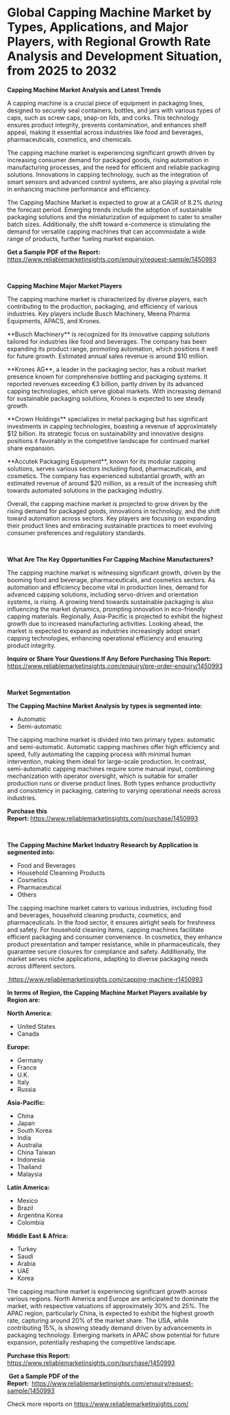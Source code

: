 <p><h1>Global Capping Machine Market by Types, Applications, and Major Players, with Regional Growth Rate Analysis and Development Situation, from 2025 to 2032</h1></p><p><strong>Capping Machine Market Analysis and Latest Trends</strong></p>
<p><p>A capping machine is a crucial piece of equipment in packaging lines, designed to securely seal containers, bottles, and jars with various types of caps, such as screw caps, snap-on lids, and corks. This technology ensures product integrity, prevents contamination, and enhances shelf appeal, making it essential across industries like food and beverages, pharmaceuticals, cosmetics, and chemicals.</p><p>The capping machine market is experiencing significant growth driven by increasing consumer demand for packaged goods, rising automation in manufacturing processes, and the need for efficient and reliable packaging solutions. Innovations in capping technology, such as the integration of smart sensors and advanced control systems, are also playing a pivotal role in enhancing machine performance and efficiency. </p><p>The Capping Machine Market is expected to grow at a CAGR of 8.2% during the forecast period. Emerging trends include the adoption of sustainable packaging solutions and the miniaturization of equipment to cater to smaller batch sizes. Additionally, the shift toward e-commerce is stimulating the demand for versatile capping machines that can accommodate a wide range of products, further fueling market expansion.</p></p>
<p><strong>Get a Sample PDF of the Report:&nbsp;</strong> <a href="https://www.reliablemarketinsights.com/enquiry/request-sample/1450993?utm_campaign=2481&utm_medium=2&utm_source=Github&utm_content=ia&utm_term=17022025&utm_id=capping-machine">https://www.reliablemarketinsights.com/enquiry/request-sample/1450993</a></p>
<p>&nbsp;</p>
<p><strong>Capping Machine Major Market Players</strong></p>
<p><p>The capping machine market is characterized by diverse players, each contributing to the production, packaging, and efficiency of various industries. Key players include Busch Machinery, Meena Pharma Equipments, APACS, and Krones. </p><p>**Busch Machinery** is recognized for its innovative capping solutions tailored for industries like food and beverages. The company has been expanding its product range, promoting automation, which positions it well for future growth. Estimated annual sales revenue is around $10 million.</p><p>**Krones AG**, a leader in the packaging sector, has a robust market presence known for comprehensive bottling and packaging systems. It reported revenues exceeding €3 billion, partly driven by its advanced capping technologies, which serve global markets. With increasing demand for sustainable packaging solutions, Krones is expected to see steady growth.</p><p>**Crown Holdings** specializes in metal packaging but has significant investments in capping technologies, boasting a revenue of approximately $12 billion. Its strategic focus on sustainability and innovative designs positions it favorably in the competitive landscape for continued market share expansion.</p><p>**Accutek Packaging Equipment**, known for its modular capping solutions, serves various sectors including food, pharmaceuticals, and cosmetics. The company has experienced substantial growth, with an estimated revenue of around $20 million, as a result of the increasing shift towards automated solutions in the packaging industry.</p><p>Overall, the capping machine market is projected to grow driven by the rising demand for packaged goods, innovations in technology, and the shift toward automation across sectors. Key players are focusing on expanding their product lines and embracing sustainable practices to meet evolving consumer preferences and regulatory standards.</p></p>
<p>&nbsp;</p>
<p><strong>What Are The Key Opportunities For Capping Machine Manufacturers?</strong></p>
<p><p>The capping machine market is witnessing significant growth, driven by the booming food and beverage, pharmaceuticals, and cosmetics sectors. As automation and efficiency become vital in production lines, demand for advanced capping solutions, including servo-driven and orientation systems, is rising. A growing trend towards sustainable packaging is also influencing the market dynamics, prompting innovation in eco-friendly capping materials. Regionally, Asia-Pacific is projected to exhibit the highest growth due to increased manufacturing activities. Looking ahead, the market is expected to expand as industries increasingly adopt smart capping technologies, enhancing operational efficiency and ensuring product integrity.</p></p>
<p><strong>Inquire or Share Your Questions If Any Before Purchasing This Report:</strong> <a href="https://www.reliablemarketinsights.com/enquiry/pre-order-enquiry/1450993?utm_campaign=2481&utm_medium=2&utm_source=Github&utm_content=ia&utm_term=17022025&utm_id=capping-machine">https://www.reliablemarketinsights.com/enquiry/pre-order-enquiry/1450993</a></p>
<p>&nbsp;</p>
<p><strong>Market Segmentation</strong></p>
<p><strong>The Capping Machine Market Analysis by types is segmented into:</strong></p>
<p><ul><li>Automatic</li><li>Semi-automatic</li></ul></p>
<p><p>The capping machine market is divided into two primary types: automatic and semi-automatic. Automatic capping machines offer high efficiency and speed, fully automating the capping process with minimal human intervention, making them ideal for large-scale production. In contrast, semi-automatic capping machines require some manual input, combining mechanization with operator oversight, which is suitable for smaller production runs or diverse product lines. Both types enhance productivity and consistency in packaging, catering to varying operational needs across industries.</p></p>
<p><strong>Purchase this Report:&nbsp;</strong><a href="https://www.reliablemarketinsights.com/purchase/1450993?utm_campaign=2481&utm_medium=2&utm_source=Github&utm_content=ia&utm_term=17022025&utm_id=capping-machine">https://www.reliablemarketinsights.com/purchase/1450993</a></p>
<p>&nbsp;</p>
<p><strong>The Capping Machine Market Industry Research by Application is segmented into:</strong></p>
<p><ul><li>Food and Beverages</li><li>Household Cleanning Products</li><li>Cosmetics</li><li>Pharmaceutical</li><li>Others</li></ul></p>
<p><p>The capping machine market caters to various industries, including food and beverages, household cleaning products, cosmetics, and pharmaceuticals. In the food sector, it ensures airtight seals for freshness and safety. For household cleaning items, capping machines facilitate efficient packaging and consumer convenience. In cosmetics, they enhance product presentation and tamper resistance, while in pharmaceuticals, they guarantee secure closures for compliance and safety. Additionally, the market serves niche applications, adapting to diverse packaging needs across different sectors.</p></p>
<p><a href="https://www.reliablemarketinsights.com/capping-machine-r1450993?utm_campaign=2481&utm_medium=2&utm_source=Github&utm_content=ia&utm_term=17022025&utm_id=capping-machine">&nbsp;https://www.reliablemarketinsights.com/capping-machine-r1450993</a></p>
<p><strong>In terms of Region, the Capping Machine Market Players available by Region are:</strong></p>
<p>
    <p> <strong> North America: </strong>
        <ul>
            <li>United States</li>
            <li>Canada</li>
        </ul>
        </p> 
    <p> <strong> Europe: </strong>
        <ul>
            <li>Germany</li>
            <li>France</li>
            <li>U.K.</li>
            <li>Italy</li>
            <li>Russia</li>
        </ul>
        </p> 
    <p> <strong> Asia-Pacific: </strong>
        <ul>
            <li>China</li>
            <li>Japan</li>
            <li>South Korea</li>
            <li>India</li>
            <li>Australia</li>
            <li>China Taiwan</li>
            <li>Indonesia</li>
            <li>Thailand</li>
            <li>Malaysia</li>
        </ul>
        </p> 
    <p> <strong> Latin America: </strong>
        <ul>
            <li>Mexico</li>
            <li>Brazil</li>
            <li>Argentina Korea</li>
            <li>Colombia</li>
        </ul>
        </p> 
    <p> <strong> Middle East & Africa: </strong>
        <ul>
            <li>Turkey</li>
            <li>Saudi</li>
            <li>Arabia</li>
            <li>UAE</li>
            <li>Korea</li>
        </ul>
    </p>
    </p>
<p><p>The capping machine market is experiencing significant growth across various regions. North America and Europe are anticipated to dominate the market, with respective valuations of approximately 30% and 25%. The APAC region, particularly China, is expected to exhibit the highest growth rate, capturing around 20% of the market share. The USA, while contributing 15%, is showing steady demand driven by advancements in packaging technology. Emerging markets in APAC show potential for future expansion, potentially reshaping the competitive landscape.</p></p>
<p><strong>Purchase this Report: </strong><a href="https://www.reliablemarketinsights.com/purchase/1450993?utm_campaign=2481&utm_medium=2&utm_source=Github&utm_content=ia&utm_term=17022025&utm_id=capping-machine">https://www.reliablemarketinsights.com/purchase/1450993</a></p>
<p>&nbsp;<strong>Get a Sample PDF of the Report:&nbsp;&nbsp;</strong><a href="https://www.reliablemarketinsights.com/enquiry/request-sample/1450993?utm_campaign=2481&utm_medium=2&utm_source=Github&utm_content=ia&utm_term=17022025&utm_id=capping-machine">https://www.reliablemarketinsights.com/enquiry/request-sample/1450993</a></p>
<p><strong></strong></p>
<p>Check more reports on <a href="https://www.reliablemarketinsights.com/?utm_campaign=2481&utm_medium=2&utm_source=Github&utm_content=ia&utm_term=17022025&utm_id=capping-machine">https://www.reliablemarketinsights.com/</a></p>